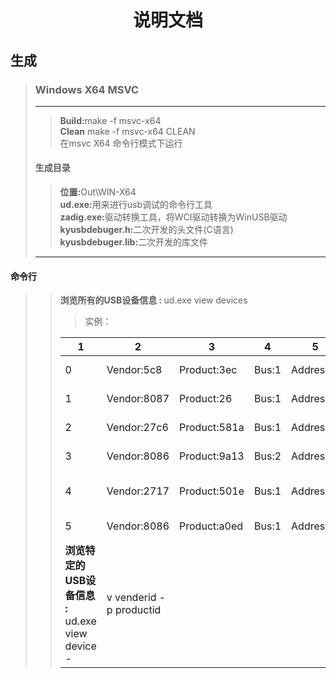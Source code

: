 
# <center>说明文档</center>
## 生成
>### Windows X64 MSVC
>---
>><b>Build:</b>make -f msvc-x64 <br>
>><b>Clean</b>  make -f msvc-x64 CLEAN<br>
>>在msvc X64 命令行模式下运行 
>#### 生成目录
>><b>位置:</b>Out\WIN-X64<br>
>><b>ud.exe:</b>用来进行usb调试的命令行工具<br>
>><b>zadig.exe:</b>驱动转换工具，将WCI驱动转换为WinUSB驱动<br>
>><b>kyusbdebuger.h:</b>二次开发的头文件(C语言)<br>
>><b>kyusbdebuger.lib:</b>二次开发的库文件<br>
>---
#### 命令行
>><b>浏览所有的USB设备信息 : </b>ud.exe view devices<br>
>>>实例：<br>
>>>
>>|1|2|3|4|5|6|7|
>>|----|----|----|----|----|----|----|
>>|0|Vendor:5c8 |Product:3ec |Bus:1|Address:4|Path : .5 |      Failed libusb_open(...)==-5                          |
>>|1|Vendor:8087|Product:26  |Bus:1|Address:1|Path : .10|      Failed libusb_open(...)==-12                         |
>>|2|Vendor:27c6|Product:581a|Bus:1|Address:2|Path : .6 |      Failed libusb_open(...)==-3                          |
>>|3|Vendor:8086|Product:9a13|Bus:2|Address:0|Path :    |      Failed libusb_open(...)==fffffff4                    |
>>|4|Vendor:2717|Product:501e|Bus:1|Address:3|Path : .3 |      Success:0123456789AB:Mi Smart Mouse's Dongle:Actions |
>>|5|Vendor:8086|Product:a0ed|Bus:1|Address:0|Path :    |      Failed libusb_open(...)==fffffff4                    |
>><b>浏览特定的USB设备信息 : </b>ud.exe view device -|v venderid -p productid<br>
